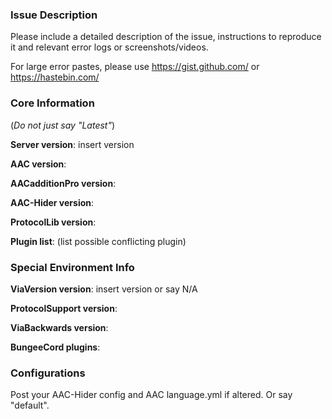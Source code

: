 ### Issue Description
Please include a detailed description of the issue, instructions to reproduce it and relevant error logs or screenshots/videos.

For large error pastes, please use https://gist.github.com/ or https://hastebin.com/

### Core Information
(_Do not just say "Latest"_)

**Server version**: insert version

**AAC version**: 

**AACadditionPro version**: 

**AAC-Hider version**: 

**ProtocolLib version**: 

**Plugin list**: (list possible conflicting plugin)

### Special Environment Info
**ViaVersion version**: insert version or say N/A

**ProtocolSupport version**: 

**ViaBackwards version**: 

**BungeeCord plugins**: 

### Configurations
Post your AAC-Hider config and AAC language.yml if altered. Or say "default".

